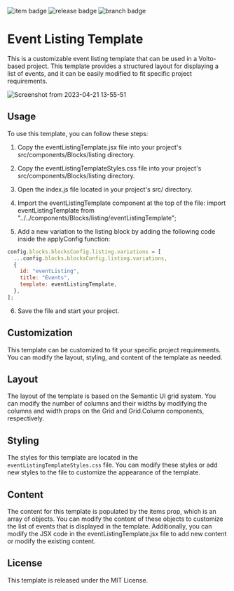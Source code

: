 ![item badge](https://badgen.net/pypi/license/pip) 
![release badge](https://badgen.net/badge/Release/v1.0.0/blue) 
![branch badge](https://badgen.net/badge/main/passing/green)

# Event Listing Template

This is a customizable event listing template that can be used in a Volto-based project. This template provides a structured layout for displaying a list of events, and it can be easily modified to fit specific project requirements.

![Screenshot from 2023-04-21 13-55-51](https://user-images.githubusercontent.com/129945593/233585781-e0eececa-aecd-4fba-821f-262fef42849e.png)

## Usage

To use this template, you can follow these steps:

1. Copy the eventListingTemplate.jsx file into your project's src/components/Blocks/listing directory.

2. Copy the eventListingTemplateStyles.css file into your project's src/components/Blocks/listing directory.

3. Open the index.js file located in your project's src/ directory.

4. Import the eventListingTemplate component at the top of the file: import eventListingTemplate from "../../components/Blocks/listing/eventListingTemplate";

5. Add a new variation to the listing block by adding the following code inside the applyConfig function:

```javascript
config.blocks.blocksConfig.listing.variations = [
  ...config.blocks.blocksConfig.listing.variations,
  {
    id: "eventListing",
    title: "Events",
    template: eventListingTemplate,
  },
];
```

6. Save the file and start your project.

## Customization

This template can be customized to fit your specific project requirements. You can modify the layout, styling, and content of the template as needed.

## Layout

The layout of the template is based on the Semantic UI grid system. You can modify the number of columns and their widths by modifying the columns and width props on the Grid and Grid.Column components, respectively.

## Styling

The styles for this template are located in the ```eventListingTemplateStyles.css``` file. You can modify these styles or add new styles to the file to customize the appearance of the template.

## Content

The content for this template is populated by the items prop, which is an array of objects. You can modify the content of these objects to customize the list of events that is displayed in the template. Additionally, you can modify the JSX code in the eventListingTemplate.jsx file to add new content or modify the existing content.

## License

This template is released under the MIT License.





